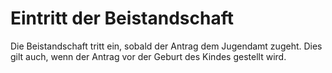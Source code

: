 # Eintritt der Beistandschaft

Die Beistandschaft tritt ein, sobald der Antrag dem Jugendamt zugeht. Dies gilt auch, wenn der Antrag vor der Geburt des Kindes gestellt wird.